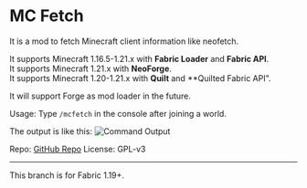 # MC Fetch
It is a mod to fetch Minecraft client information like neofetch.

It supports Minecraft 1.16.5-1.21.x with **Fabric Loader** and **Fabric API**.  
It supports Minecraft 1.21.x with **NeoForge**.  
It supports Minecraft 1.20-1.21.x with **Quilt** and **Quilted Fabric API".

It will support Forge as mod loader in the future.

Usage: Type `/mcfetch` in the console after joining a world.

The output is like this:
![Command Output](https://github.com/user-attachments/assets/362e0543-61a1-4cff-bf84-cdd4f1662c62)

Repo: [GitHub Repo](https://github.com/lihugang/mcfetch)
License: GPL-v3  

- - -

This branch is for Fabric 1.19+.
